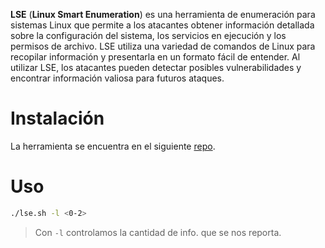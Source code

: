 **LSE** (**Linux Smart Enumeration**) es una herramienta de enumeración para sistemas Linux que permite a los atacantes obtener información detallada sobre la configuración del sistema, los servicios en ejecución y los permisos de archivo. LSE utiliza una variedad de comandos de Linux para recopilar información y presentarla en un formato fácil de entender. Al utilizar LSE, los atacantes pueden detectar posibles vulnerabilidades y encontrar información valiosa para futuros ataques.

# Instalación

La herramienta se encuentra en el siguiente [repo](https://github.com/diego-treitos/linux-smart-enumeration).

# Uso

```bash
./lse.sh -l <0-2>
```
> Con `-l` controlamos la cantidad de info. que se nos reporta.